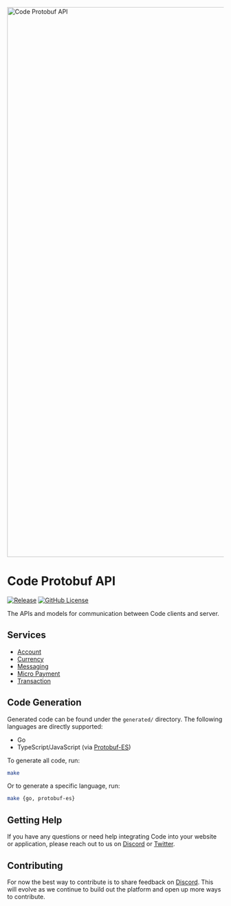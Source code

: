 <img width="1280" alt="Code Protobuf API" src="https://github.com/code-payments/code-protobuf-api/assets/5760385/e43106cd-4c50-4dfa-954f-a936290b8b86">

# Code Protobuf API

[![Release](https://img.shields.io/github/v/release/code-payments/code-protobuf-api.svg)](https://github.com/code-payments/code-protobuf-api/releases/latest)
[![GitHub License](https://img.shields.io/badge/license-MIT-lightgrey.svg?style=flat)](https://github.com/code-payments/code-protobuf-api/blob/main/LICENSE.md)

The APIs and models for communication between Code clients and server.

## Services

- [Account](https://github.com/code-payments/code-protobuf-api/blob/main/proto/account/v1/account_service.proto)
- [Currency](https://github.com/code-payments/code-protobuf-api/blob/main/proto/currency/v1/currency_service.proto)
- [Messaging](https://github.com/code-payments/code-protobuf-api/blob/main/proto/messaging/v1/messaging_service.proto)
- [Micro Payment](https://github.com/code-payments/code-protobuf-api/blob/main/proto/micropayment/v1/micro_payment_service.proto)
- [Transaction](https://github.com/code-payments/code-protobuf-api/blob/main/proto/transaction/v2/transaction_service.proto)

## Code Generation

Generated code can be found under the `generated/` directory. The following languages are directly supported:
- Go
- TypeScript/JavaScript (via [Protobuf-ES](https://github.com/bufbuild/protobuf-es))

To generate all code, run:

```bash
make
```

Or to generate a specific language, run:

```bash
make {go, protobuf-es}
```

## Getting Help

If you have any questions or need help integrating Code into your website or application, please reach out to us on [Discord](https://discord.gg/T8Tpj8DBFp) or [Twitter](https://twitter.com/getcode).

##  Contributing

For now the best way to contribute is to share feedback on [Discord](https://discord.gg/T8Tpj8DBFp). This will evolve as we continue to build out the platform and open up more ways to contribute.
